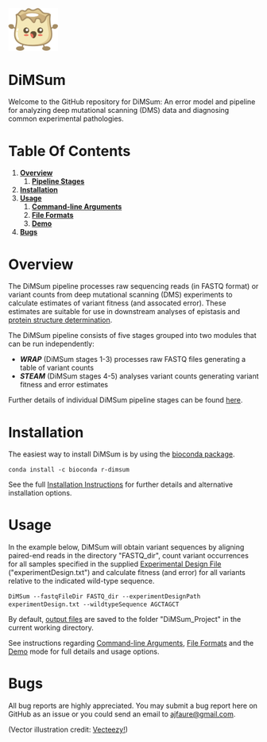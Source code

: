 <p align="left">
  <img src="./Dumpling.png" width="100">
</p>

# DiMSum

Welcome to the GitHub repository for DiMSum: An error model and pipeline for analyzing deep mutational scanning (DMS) data and diagnosing common experimental pathologies.

# Table Of Contents

1. **[Overview](#overview)**
   1. **[Pipeline Stages](docs/PIPELINE.md)**
1. **[Installation](#installation)**
1. **[Usage](docs/ARGUMENTS.md)**
   1. **[Command-line Arguments](docs/ARGUMENTS.md)**
   1. **[File Formats](docs/FILEFORMATS.md)**
   1. **[Demo](docs/DEMO.md)**
1. **[Bugs](docs/ARGUMENTS.md)**

# Overview

The DiMSum pipeline processes raw sequencing reads (in FASTQ format) or variant counts from deep mutational scanning (DMS) experiments to calculate estimates of variant fitness (and assocated error). These estimates are suitable for use in downstream analyses of epistasis and [protein structure determination](https://github.com/lehner-lab/DMS2structure).

The DiMSum pipeline consists of five stages grouped into two modules that can be run independently:

* **_WRAP_** (DiMSum stages 1-3) processes raw FASTQ files generating a table of variant counts
* **_STEAM_** (DiMSum stages 4-5) analyses variant counts generating variant fitness and error estimates

Further details of individual DiMSum pipeline stages can be found [here](docs/PIPELINE.md).

# Installation

The easiest way to install DiMSum is by using the [bioconda package](https://anaconda.org/bioconda/r-dimsum).
```
conda install -c bioconda r-dimsum
```

See the full [Installation Instructions](docs/INSTALLATION.md) for further details and alternative installation options.

# Usage

In the example below, DiMSum will obtain variant sequences by aligning paired-end reads in the directory "FASTQ_dir", count variant occurrences for all samples specified in the supplied [Experimental Design File](docs/FILEFORMATS.md#experimental-design-file) ("experimentDesign.txt") and calculate fitness (and error) for all variants relative to the indicated wild-type sequence.
```
DiMSum --fastqFileDir FASTQ_dir --experimentDesignPath experimentDesign.txt --wildtypeSequence AGCTAGCT
```
By default, [output files](docs/FILEFORMATS.md#output-files) are saved to the folder "DiMSum_Project" in the current working directory.

See instructions regarding [Command-line Arguments](docs/ARGUMENTS.md), [File Formats](docs/FILEFORMATS.md) and the [Demo](docs/DEMO.md) mode for full details and usage options.

# Bugs

All bug reports are highly appreciated. You may submit a bug report here on GitHub as an issue or you could send an email to ajfaure@gmail.com.



(Vector illustration credit: <a href="https://www.vecteezy.com">Vecteezy!</a>)
